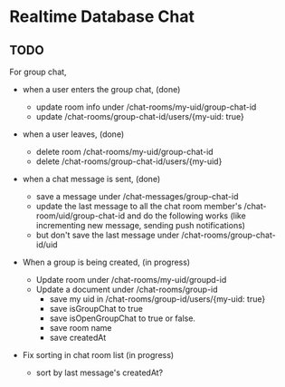 # Realtime Database Chat

## TODO

For group chat,

- when a user enters the group chat, (done)

  - update room info under /chat-rooms/my-uid/group-chat-id
  - update /chat-rooms/group-chat-id/users/{my-uid: true}

- when a user leaves, (done)

  - delete room /chat-rooms/my-uid/group-chat-id
  - delete /chat-rooms/group-chat-id/users/{my-uid}

- when a chat message is sent, (done)

  - save a message under /chat-messages/group-chat-id
  - update the last message to all the chat room member's /chat-room/uid/group-chat-id and do the following works (like incrementing new message, sending push notifications)
  - but don't save the last message under /chat-rooms/group-chat-id/uid

- When a group is being created, (in progress)

  - Update room under /chat-rooms/my-uid/groupd-id
  - Update a document under /chat-rooms/group-id
    - save my uid in /chat-rooms/group-id/users/{my-uid: true}
    - save isGroupChat to true
    - save isOpenGroupChat to true or false.
    - save room name
    - save createdAt

- Fix sorting in chat room list (in progress)

  - sort by last message's createdAt?

